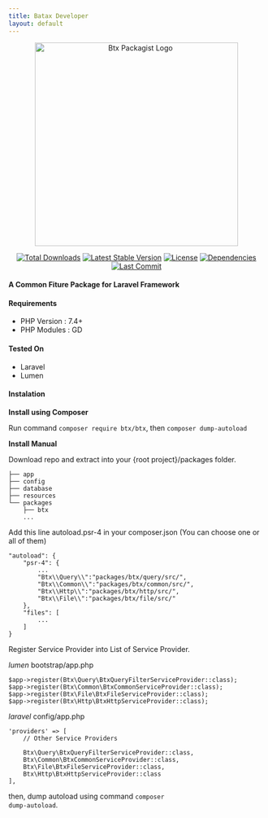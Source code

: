 ```yaml
---
title: Batax Developer
layout: default
---
```


<p align="center"><a href="https://bataxdev.com/projects/btx-btx" target="_blank"><img src="https://bataxdev.com/assets/images/btx-packagist.png" width="400" alt="Btx Packagist Logo"></a></p>

<p align="center">
    <a href="https://packagist.org/packages/btx/btx?"><img src="https://img.shields.io/packagist/dt/btx/btx?style=flat-square" alt="Total Downloads"></a>
    <a href="https://packagist.org/packages/btx/btx"><img src="https://img.shields.io/packagist/v/btx/btx?style=flat-square" alt="Latest Stable Version"></a>
    <a href="https://packagist.org/packages/btx/btx"><img src="https://img.shields.io/packagist/l/btx/btx?style=flat-square" alt="License"></a>
    <a href="https://packagist.org/packages/btx/btx"><img src="https://img.shields.io/librariesio/github/bachtiarpanjaitan/btx?style=flat-square" alt="Dependencies"></a>
    <a href="https://github.com/bachtiarpanjaitan/btx"><img src="https://img.shields.io/github/last-commit/bachtiarpanjaitan/btx/main?style=flat-square" alt="Last Commit"></a>
</p>

#### A Common Fiture Package for Laravel Framework

#### Requirements
* PHP Version : 7.4+
* PHP Modules : GD

#### Tested On
* Laravel
* Lumen
#### Instalation

**Install using Composer**

Run command <code>composer require btx/btx</code>, then <code>composer dump-autoload</code>



**Install Manual**

Download repo and extract into your {root project}/packages folder.
```
├── app
├── config
├── database
├── resources
└── packages
    ├── btx
    ...
```
Add this line autoload.psr-4 in your composer.json (You can choose one or all of them)

```
"autoload": {
    "psr-4": {
        ...
        "Btx\\Query\\":"packages/btx/query/src/",
        "Btx\\Common\\":"packages/btx/common/src/",
        "Btx\\Http\\":"packages/btx/http/src/",
        "Btx\\File\\":"packages/btx/file/src/"
    },
    "files": [
        ...
    ]
}

```
Register Service Provider into List of Service Provider.

_lumen_ bootstrap/app.php
```
$app->register(Btx\Query\BtxQueryFilterServiceProvider::class);
$app->register(Btx\Common\BtxCommonServiceProvider::class);
$app->register(Btx\File\BtxFileServiceProvider::class);
$app->register(Btx\Http\BtxHttpServiceProvider::class);
```
_laravel_ config/app.php
```
'providers' => [
    // Other Service Providers
 
    Btx\Query\BtxQueryFilterServiceProvider::class,
    Btx\Common\BtxCommonServiceProvider::class,
    Btx\File\BtxFileServiceProvider::class,
    Btx\Http\BtxHttpServiceProvider::class
],
```
then, dump autoload using command <code>composer dump-autoload</code>.

